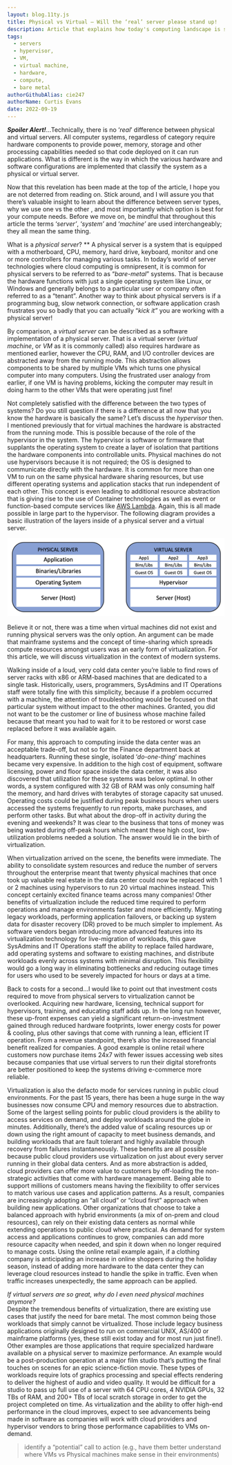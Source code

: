 ```yaml
---
layout: blog.11ty.js
title: Physical vs Virtual — Will the ‘real’ server please stand up!
description: Article that explains how today's computing landscape is shaped by the types of servers used for traditional systems, and modern applications that run in the cloud. 
tags:
  - servers 
  - hypervisor, 
  - VM, 
  - virtual machine, 
  - hardware, 
  - compute, 
  - bare metal
authorGithubAlias: cie247
authorName: Curtis Evans
date: 2022-09-19
---
```


***Spoiler Alert!***...Technically, there is no ‘*real*’ difference between physical and virtual servers. All computer systems, regardless of category require hardware components to provide power, memory, storage and other processing capabilities needed so that code deployed on it can run applications. What is different is the way in which the various hardware and software configurations are implemented that classify the system as a physical or virtual server. 

Now that this revelation has been made at the top of the article, I hope you are not deterred from reading on. Stick around, and I will assure you that there’s valuable insight to learn about the difference between server types, why we use one vs the other , and most importantly which option is best for your compute needs. Before we move on, be mindful that throughout this article the terms ‘*server’*, ‘*system’* and ‘*machine’* are used interchangeably; they all mean the same thing. 

What is a *physical server*? ** A physical server is a system that is equipped with a motherboard, CPU, memory, hard drive, keyboard, monitor and one or more controllers for managing various tasks. In today’s world of server technologies where cloud computing is omnipresent, it is common for physical servers to be referred to as “*bare-metal*” systems. That is because the hardware functions with just a single operating system like Linux, or Windows and generally belongs to a particular user or company often referred to as a “tenant”. Another way to think about physical servers is if a programming bug, slow network connection, or software application crash frustrates you so badly that you can actually “*kick it”* you are working with a physical server!

By comparison, a *virtual server* can be described as a software implementation of a physical server. That is a virtual server (*virtual machine*, or *VM* as it is commonly called) also requires hardware as mentioned earlier, however the CPU, RAM, and I/O controller devices are abstracted away from the running mode. This abstraction allows components to be shared by multiple VMs which turns one physical computer into many computers. Using the frustrated user analogy from earlier, if one VM is having problems, kicking the computer may result in doing harm to the other VMs that were operating just fine!

Not completely satisfied with the difference between the two types of systems? Do you still question if there is a difference at all now that you know the hardware is basically the same? Let’s discuss the *hypervisor* then. I mentioned previously that for virtual machines the hardware is abstracted from the running mode. This is possible because of the role of the hypervisor in the system. The hypervisor is software or firmware that supplants the operating system to create a layer of isolation that partitions the hardware components into controllable units. Physical machines do not use hypervisors because it is not required; the OS is designed to communicate directly with the hardware. It is common for more than one VM to run on the same physical hardware sharing resources, but use different operating systems and application stacks that run independent of each other. This concept is even leading to additional resource abstraction that is giving rise to the use of Container technologies as well as event or function-based compute services like [AWS Lambda](https://aws.amazon.com/lambda/). Again, this is all made possible in large part to the hypervisor. The following diagram provides a basic illustration of the layers inside of a physical server and a virtual server.

![Block diagram showing the layers of components for physical machines and virtual machines](images/physical-vs-virtual1.jpg "Server Types")

Believe it or not, there was a time when virtual machines did not exist and running physical servers was the only option. An argument can be made that mainframe systems and the concept of time-sharing which spreads compute resources amongst users was an early form of virtualization. For this article, we will discuss virtualization in the context of modern systems. 

Walking inside of a loud, very cold data center you’re liable to find rows of server racks with x86 or ARM-based machines that are dedicated to a single task. Historically, users, programmers, SysAdmins and IT Operations staff were totally fine with this simplicity, because if a problem occurred with a machine, the attention of troubleshooting would be focused on that particular system without impact to the other machines. Granted, you did not want to be the customer or line of business whose machine failed because that meant you had to wait for it to be restored or worst case replaced before it was available again.

For many, this approach to computing inside the data center was an acceptable trade-off, but not so for the Finance department back at headquarters. Running these single, isolated ‘*do-one-thing*’ machines became very expensive. In addition to the high cost of equipment, software licensing, power and floor space inside the data center, it was also discovered that utilization for these systems was  below optimal. In other words, a system configured with 32 GB of RAM was only consuming half the memory, and hard drives with terabytes of storage capacity sat unused. Operating costs could be justified during peak business hours when users accessed the systems frequently to run reports, make purchases, and perform other tasks. But what about the drop-off in activity during the evening and weekends? It was clear to the business that tons of money was being wasted during off-peak hours which meant these high cost, low-utilization problems needed a solution. The answer would lie in the birth of virtualization. 

When virtualization arrived on the scene, the benefits were immediate. The ability to consolidate system resources and reduce the number of servers throughout the enterprise meant that twenty physical machines that once took up valuable real estate in the data center could now be replaced with 1 or 2 machines using hypervisors to run 20 virtual machines instead. This concept certainly excited finance teams across many companies! Other benefits of virtualization include the reduced time required to perform operations and manage environments faster and more efficiently. Migrating legacy workloads, performing application failovers, or backing up system data for disaster recovery (DR) proved to be much simpler to implement. As software vendors began introducing more advanced features into its virtualization technology for live-migration of workloads, this gave SysAdmins and IT Operations staff the ability to replace failed hardware, add operating systems and software to existing machines, and distribute workloads evenly across systems with minimal disruption. This flexibility would go a long way in eliminating bottlenecks and reducing outage times for users who used to be severely impacted for hours or days at a time. 

Back to costs for a second...I would like to point out that investment costs required to move from physical servers to virtualization cannot be overlooked. Acquiring new hardware, licensing, technical support for hypervisors, training, and educating staff adds up. In the long run however, these up-front expenses can yield a significant return-on-investment gained through reduced hardware footprints, lower energy costs for power & cooling, plus other savings that come with running a lean, efficient IT operation. From a revenue standpoint, there’s also the increased financial benefit realized for companies. A good example is online retail where customers now purchase items 24x7 with fewer issues accessing web sites because companies that use virtual servers to run their digital storefronts are better positioned to keep the systems driving e-commerce more reliable.

Virtualization is also the defacto mode for services running in public cloud environments. For the past 15 years, there has been a huge surge in the way businesses now consume CPU and memory resources due to abstraction. Some of the largest selling points for public cloud providers is the ability to access services on demand, and deploy workloads around the globe in minutes. Additionally, there’s the added value of scaling resources up or down using the right amount of capacity to meet business demands, and building workloads that are fault tolerant and highly available through recovery from failures instantaneously. These benefits are all possible because public cloud providers use virtualization on just about every server running in their global data centers. And as more abstraction is added, cloud providers can offer more value to customers by off-loading the non-strategic activities that come with hardware management. Being able to support millions of customers means having the flexibility to offer services to match various use cases and application patterns. As a result, companies are increasingly adopting an “all cloud” or “cloud first” approach when building new applications. Other organizations that choose to take a balanced approach with hybrid environments (a mix of on-prem and cloud resources), can rely on their existing data centers as normal while extending operations to public cloud where practical. As demand for system access and applications continues to grow, companies can add more resource capacity when needed, and spin it down when no longer required to manage costs. Using the online retail example again, if a clothing company is anticipating an increase in online shoppers during the holiday season, instead of adding more hardware to the data center they can leverage cloud resources instead to handle the spike in traffic. Even when traffic increases unexpectedly, the same approach can be applied.

*If virtual servers are so great, why do I even need physical machines anymore?*   
Despite the tremendous benefits of virtualization, there are existing use cases that justify the need for bare metal. The most common being those workloads that simply cannot be virtualized. Those include legacy business applications originally designed to run on commercial UNIX, AS/400 or mainframe platforms (yes, these still exist today and for most run just fine!). Other examples are those applications that require specialized hardware available on a physical server to maximize performance. An example would be a post-production operation at a major film studio that’s putting the final touches on scenes for an epic science-fiction movie. These types of workloads require lots of graphics processing and special effects rendering to deliver the highest of audio and video quality. It would be difficult for a studio to pass up full use of a server with 64 CPU cores, 4 NVIDIA GPUs, 32 TBs of RAM, and 200+ TBs of local scratch storage in order to get the project completed on time. As virtualization and the ability to offer high-end performance in the cloud improves, expect to see advancements being made in software as companies will work with cloud providers and hypervisor vendors to bring those performance capabilities to VMs on-demand.

>identify a “potential” call to action (e.g., have them better understand where VMs vs Physical machines make sense in their environments)
